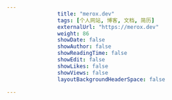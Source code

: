 ---
                title: "merox.dev"
                tags: [个人网站, 博客, 文档, 简历]
                externalUrl: "https://merox.dev"
                weight: 86
                showDate: false
                showAuthor: false
                showReadingTime: false
                showEdit: false
                showLikes: false
                showViews: false
                layoutBackgroundHeaderSpace: false
                ---

